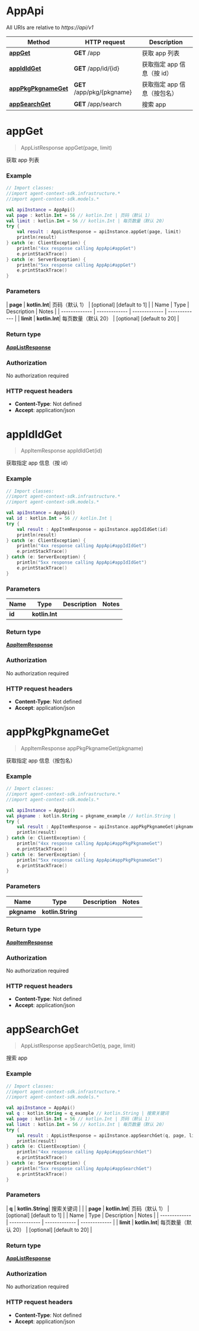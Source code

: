 # AppApi

All URIs are relative to *https://api/v1*

| Method | HTTP request | Description |
| ------------- | ------------- | ------------- |
| [**appGet**](AppApi.md#appGet) | **GET** /app | 获取 app 列表 |
| [**appIdIdGet**](AppApi.md#appIdIdGet) | **GET** /app/id/{id} | 获取指定 app 信息（按 id） |
| [**appPkgPkgnameGet**](AppApi.md#appPkgPkgnameGet) | **GET** /app/pkg/{pkgname} | 获取指定 app 信息（按包名） |
| [**appSearchGet**](AppApi.md#appSearchGet) | **GET** /app/search | 搜索 app |


<a id="appGet"></a>
# **appGet**
> AppListResponse appGet(page, limit)

获取 app 列表

### Example
```kotlin
// Import classes:
//import agent-context-sdk.infrastructure.*
//import agent-context-sdk.models.*

val apiInstance = AppApi()
val page : kotlin.Int = 56 // kotlin.Int | 页码（默认 1）
val limit : kotlin.Int = 56 // kotlin.Int | 每页数量（默认 20）
try {
    val result : AppListResponse = apiInstance.appGet(page, limit)
    println(result)
} catch (e: ClientException) {
    println("4xx response calling AppApi#appGet")
    e.printStackTrace()
} catch (e: ServerException) {
    println("5xx response calling AppApi#appGet")
    e.printStackTrace()
}
```

### Parameters
| **page** | **kotlin.Int**| 页码（默认 1） | [optional] [default to 1] |
| Name | Type | Description  | Notes |
| ------------- | ------------- | ------------- | ------------- |
| **limit** | **kotlin.Int**| 每页数量（默认 20） | [optional] [default to 20] |

### Return type

[**AppListResponse**](AppListResponse.md)

### Authorization

No authorization required

### HTTP request headers

 - **Content-Type**: Not defined
 - **Accept**: application/json

<a id="appIdIdGet"></a>
# **appIdIdGet**
> AppItemResponse appIdIdGet(id)

获取指定 app 信息（按 id）

### Example
```kotlin
// Import classes:
//import agent-context-sdk.infrastructure.*
//import agent-context-sdk.models.*

val apiInstance = AppApi()
val id : kotlin.Int = 56 // kotlin.Int | 
try {
    val result : AppItemResponse = apiInstance.appIdIdGet(id)
    println(result)
} catch (e: ClientException) {
    println("4xx response calling AppApi#appIdIdGet")
    e.printStackTrace()
} catch (e: ServerException) {
    println("5xx response calling AppApi#appIdIdGet")
    e.printStackTrace()
}
```

### Parameters
| Name | Type | Description  | Notes |
| ------------- | ------------- | ------------- | ------------- |
| **id** | **kotlin.Int**|  | |

### Return type

[**AppItemResponse**](AppItemResponse.md)

### Authorization

No authorization required

### HTTP request headers

 - **Content-Type**: Not defined
 - **Accept**: application/json

<a id="appPkgPkgnameGet"></a>
# **appPkgPkgnameGet**
> AppItemResponse appPkgPkgnameGet(pkgname)

获取指定 app 信息（按包名）

### Example
```kotlin
// Import classes:
//import agent-context-sdk.infrastructure.*
//import agent-context-sdk.models.*

val apiInstance = AppApi()
val pkgname : kotlin.String = pkgname_example // kotlin.String | 
try {
    val result : AppItemResponse = apiInstance.appPkgPkgnameGet(pkgname)
    println(result)
} catch (e: ClientException) {
    println("4xx response calling AppApi#appPkgPkgnameGet")
    e.printStackTrace()
} catch (e: ServerException) {
    println("5xx response calling AppApi#appPkgPkgnameGet")
    e.printStackTrace()
}
```

### Parameters
| Name | Type | Description  | Notes |
| ------------- | ------------- | ------------- | ------------- |
| **pkgname** | **kotlin.String**|  | |

### Return type

[**AppItemResponse**](AppItemResponse.md)

### Authorization

No authorization required

### HTTP request headers

 - **Content-Type**: Not defined
 - **Accept**: application/json

<a id="appSearchGet"></a>
# **appSearchGet**
> AppListResponse appSearchGet(q, page, limit)

搜索 app

### Example
```kotlin
// Import classes:
//import agent-context-sdk.infrastructure.*
//import agent-context-sdk.models.*

val apiInstance = AppApi()
val q : kotlin.String = q_example // kotlin.String | 搜索关键词
val page : kotlin.Int = 56 // kotlin.Int | 页码（默认 1）
val limit : kotlin.Int = 56 // kotlin.Int | 每页数量（默认 20）
try {
    val result : AppListResponse = apiInstance.appSearchGet(q, page, limit)
    println(result)
} catch (e: ClientException) {
    println("4xx response calling AppApi#appSearchGet")
    e.printStackTrace()
} catch (e: ServerException) {
    println("5xx response calling AppApi#appSearchGet")
    e.printStackTrace()
}
```

### Parameters
| **q** | **kotlin.String**| 搜索关键词 | |
| **page** | **kotlin.Int**| 页码（默认 1） | [optional] [default to 1] |
| Name | Type | Description  | Notes |
| ------------- | ------------- | ------------- | ------------- |
| **limit** | **kotlin.Int**| 每页数量（默认 20） | [optional] [default to 20] |

### Return type

[**AppListResponse**](AppListResponse.md)

### Authorization

No authorization required

### HTTP request headers

 - **Content-Type**: Not defined
 - **Accept**: application/json

